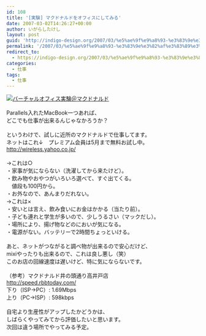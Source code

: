 ```yaml
---
id: 108
title: '[実験] マクドナルドをオフィスにしてみる'
date: 2007-03-02T14:26:27+00:00
author: いがらしたけし
layout: post
guid: 'http://indigo-design.org/2007/03/%e5%ae%9f%e9%a8%93-%e3%83%9e%e3%82%af%e3%83%89%e3%83%8a%e3%83%ab%e3%83%89%e3%82%92%e3%82%aa%e3%83%95%e3%82%a3%e3%82%b9%e3%81%ab%e3%81%97%e3%81%a6%e3%81%bf%e3%82%8b/'
permalink: '/2007/03/%e5%ae%9f%e9%a8%93-%e3%83%9e%e3%82%af%e3%83%89%e3%83%8a%e3%83%ab%e3%83%89%e3%82%92%e3%82%aa%e3%83%95%e3%82%a3%e3%82%b9%e3%81%ab%e3%81%97%e3%81%a6%e3%81%bf%e3%82%8b/'
redirect_to:
  - https://indigo-design.org/2007/03/%e5%ae%9f%e9%a8%93-%e3%83%9e%e3%82%af%e3%83%89%e3%83%8a%e3%83%ab%e3%83%89%e3%82%92%e3%82%aa%e3%83%95%e3%82%a3%e3%82%b9%e3%81%ab%e3%81%97%e3%81%a6%e3%81%bf%e3%82%8b/
categories:
  - 仕事
tags:
  - 仕事
---
```

<a target="_blank" href="http://blog-imgs-29.fc2.com/a/r/m/armadillo75/20070302142406.jpg"><img border="0" alt="バーチャルオフィス実験＠マクドナルド" src="http://blog-imgs-29.fc2.com/a/r/m/armadillo75/20070302142406s.jpg" /></a><br /><br />Parallels入れたMacBook一つあれば、 <br />どこでも仕事が出来るんじゃなかろうか？ <br /> <br />というわけで、試しに近所のマクドナルドで仕事してます。 <br />ネットはこれ&darr;　プレミアム会員は5月まで無料お試し中。 <br /><a target="_blank" href="http://wireless.yahoo.co.jp/">http://wireless.yahoo.co.jp/</a> <br /> <br />&rarr;これは○ <br />・家事が気にならない（洗濯してから来たけど）。 <br />・飲み物やおやつがいろいろ選べて、すぐ出てくる。 <br />　値段も100円から。 <br />・お外なので、あんまりだれない。 <br />&rarr;これは&times; <br />・安いとは言え、飲み食いにお金はかかる（当たり前）。 <br />・子ども連れと学生が多いので、少しうるさい（マックだし）。 <br />・場所により、揚げ物などのにおいが気になる。 <br />・電源がない。バッテリーで2時間ちょっといける。 <br /> <br />あと、ネットがつながると調べ物が出来るので安心だけど、 <br />mixiやったりも出来るので、これは良し悪し（笑） <br />このお店の回線速度は遅いけど、特に気にならないです。 <br /> <br />（参考）マクドナルド井の頭通り高井戸店 <br /><a target="_blank" href="http://speed.rbbtoday.com/">http://speed.rbbtoday.com/</a> <br />下り（ISP&rarr;PC）: 1.69Mbps <br />上り（PC&rarr;ISP）: 598kbps <br /> <br />自宅より生産性がアップしたかどうかは、 <br />しばらくやってみてから評価したいと思います。 <br />次回は違う場所でやってみる予定。 				 			  		 	  	 		<br />
